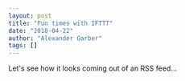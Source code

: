 ```yaml
---
layout: post
title: "Fun times with IFTTT"
date: "2018-04-22"
author: "Alexander Garber"
tags: []
---
```


Let's see how it looks coming out of an RSS feed...